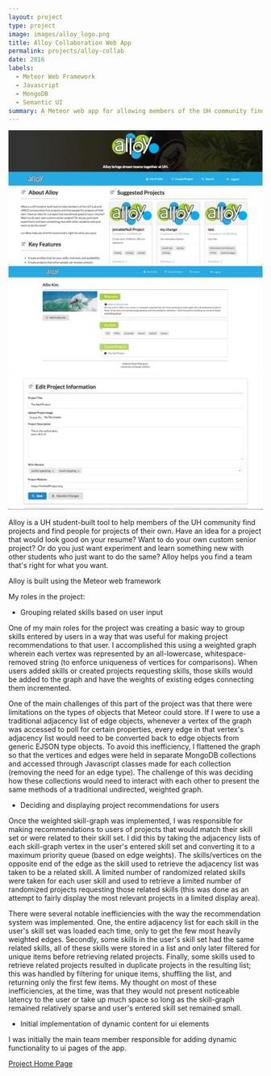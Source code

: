 ```yaml
---
layout: project
type: project
image: images/alloy_logo.png
title: Alloy Collaboration Web App 
permalink: projects/alloy-collab
date: 2016
labels:
  - Meteor Web Framework
  - Javascript
  - MongoDB
  - Semantic UI
summary: A Meteor web app for allowing members of the UH community find and collaborate on projects together
---
```


<img class="ui image" src="../images/alloy_landing-page.png">
<div class="ui rounded images">
  <img class="ui image" src="../images/alloy_user-profile.png">
  <img class="ui image" src="../images/alloy_project-edit.png">
</div>

Alloy is a UH student-built tool to help members of the UH community find projects and find people for projects of their own. Have an idea for a project that would look good on your resume? Want to do your own custom senior project? Or do you just want experiment and learn something new with other students who just want to do the same? Alloy helps you find a team that's right for what you want.

Alloy is built using the Meteor web framework

My roles in the project:

* Grouping related skills based on user input

One of my main roles for the project was creating a basic way to group skills entered by users in a way that was useful for making project recommendations to that user. I accomplished this using a weighted graph wherein each vertex was represented by an all-lowercase, whitespace-removed string (to enforce uniqueness of vertices for comparisons). When users added skills or created projects requesting skills, those skills would be added to the graph and have the weights of existing edges connecting them incremented. 

One of the main challenges of this part of the project was that  there were limitations on the types of objects that Meteor could store. If I were to use a traditional adjacency list of edge objects, whenever a vertex of the graph was accessed to poll for certain properties, every edge in that vertex's adjacency list would need to be converted back to edge objects from generic EJSON type objects. To avoid this inefficiency, I flattened the graph so that the vertices and edges were held in separate MongoDB collections and accessed through Javascript classes made for each collection (removing the need for an edge type). The challenge of this was deciding how these collections would need to interact with each other to present the same methods of a traditional undirected, weighted graph.           
	
* Deciding and displaying project recommendations for users 

Once the weighted skill-graph was implemented, I was responsible for making recommendations to users of projects that would match their skill set or were related to their skill set. I did this by taking the adjacency lists of each skill-graph vertex in the user's entered skill set and converting it to a maximum priority queue (based on edge weights). The skills/vertices on the opposite end of the edge as the skill used to retrieve the adjacency list was taken to be a related skill. A limited number of randomized related skills were taken for each user skill and used to retrieve a limited number of randomized projects requesting those related skills (this was done as an attempt to fairly display the most relevant projects in a limited display area).

There were several notable inefficiencies with the way the recommendation system was implemented. One, the entire adjacency list for each skill in the user's skill set was loaded each time, only to get the few most heavily weighted edges. Secondly, some skills in the user's skill set had the same related skills, all of these skills were stored in a list and only later filtered for unique items before retrieving related projects. Finally, some skills used to retrieve related projects resulted in duplicate projects in the resulting list; this was handled by filtering for unique items, shuffling the list, and returning only the first few items. My thought on most of these inefficiencies, at the time, was that they would not present noticeable latency to the user or take up much space so long as the skill-graph remained relatively sparse and user's entered skill set remained small.     
	
* Initial implementation of dynamic content for ui elements
	
I was initially the main team member responsible for adding dynamic functionality to ui pages of the app.


[Project Home Page](https://alloyteams.github.io/)

